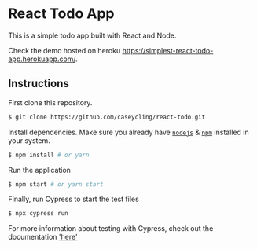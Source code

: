 # React Todo App

This is a simple todo app built with React and Node.

Check the demo hosted on heroku https://simplest-react-todo-app.herokuapp.com/.

## Instructions

First clone this repository.

```bash
$ git clone https://github.com/caseycling/react-todo.git
```

Install dependencies. Make sure you already have [`nodejs`](https://nodejs.org/en/) & [`npm`](https://www.npmjs.com/) installed in your system.

```bash
$ npm install # or yarn
```

Run the application

```bash
$ npm start # or yarn start
```

Finally, run Cypress to start the test files

```bash
$ npx cypress run
```

For more information about testing with Cypress, check out the documentation ['here'](https://docs.cypress.io/)

